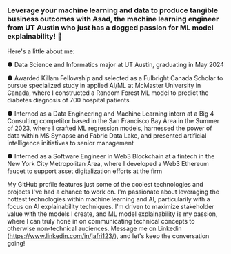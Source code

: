 ### Leverage your machine learning and data to produce tangible business outcomes with Asad, the machine learning engineer from UT Austin who just has a dogged passion for ML model explainability! 👋

Here's a little about me:

● Data Science and Informatics major at UT Austin, graduating in May 2024

● Awarded Killam Fellowship and selected as a Fulbright Canada Scholar to pursue specialized study in applied AI/ML at McMaster University in Canada, where I constructed a Random Forest ML model to predict the diabetes diagnosis of 700 hospital patients

● Interned as a Data Engineering and Machine Learning intern at a Big 4 Consulting competitor based in the San Francisco Bay Area in the Summer of 2023, where I crafted ML regression models, harnessed the power of data within MS Synapse and Fabric Data Lake, and presented artificial intelligence initiatives to senior management

● Interned as a Software Engineer in Web3 Blockchain at a fintech in the New York City Metropolitan Area, where I developed a Web3 Ethereum faucet to support asset digitalization efforts at the firm

My GitHub profile features just some of the coolest technologies and projects I've had a chance to work on. I'm passionate about leveraging the hottest technologies within machine learning and AI, particularily with a focus on AI explainability techniques. I'm driven to maximize stakeholder value with the models I create, and ML model explainability is my passion, where I can truly hone in on communicating technical concepts to otherwise non-technical audiences. Message me on Linkedin (https://www.linkedin.com/in/jafri123/), and let's keep the conversation going!

<!--
**asadjafri1/asadjafri1** is a ✨ _special_ ✨ repository because its `README.md` (this file) appears on your GitHub profile.

Here are some ideas to get you started:

- 🔭 I’m currently working on ...
- 🌱 I’m currently learning ...
- 👯 I’m looking to collaborate on ...
- 🤔 I’m looking for help with ...
- 💬 Ask me about ...
- 📫 How to reach me: ...
- 😄 Pronouns: ...
- ⚡ Fun fact: ...
-->
